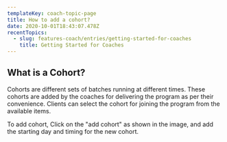 ```yaml
---
templateKey: coach-topic-page
title: How to add a cohort?
date: 2020-10-01T18:43:07.478Z
recentTopics:
  - slug: features-coach/entries/getting-started-for-coaches
    title: Getting Started for Coaches
---
```

## What is a Cohort?

Cohorts are different sets of batches running at different times. These cohorts are added by the coaches for delivering the program as per their convenience. Clients can select the cohort for joining the program from the available items.  

To add cohort, Click on the "add cohort" as shown in the image, and add the starting day and timing for the new cohort.
